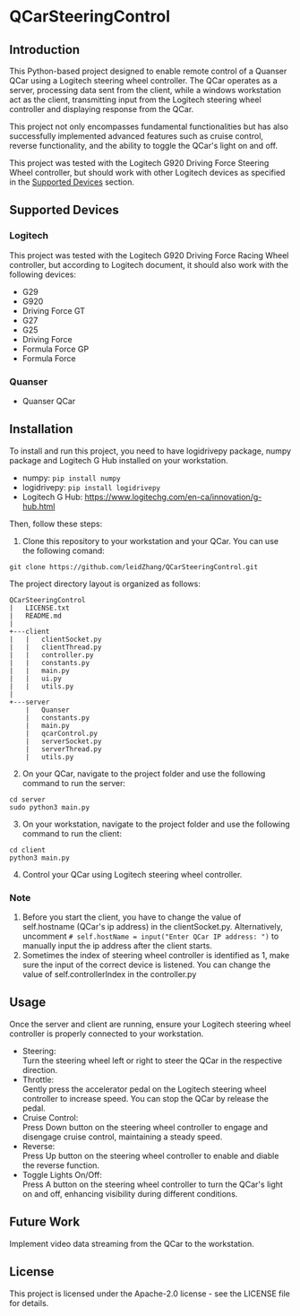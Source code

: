 # QCarSteeringControl 
## Introduction 
This Python-based project designed to enable remote control of a Quanser QCar using a Logitech steering wheel controller. The QCar operates as a server, processing data sent from the client, while a windows workstation act as the client, transmitting input from the Logitech steering wheel controller and displaying response from the QCar. 

This project not only encompasses fundamental functionalities but has also successfully implemented advanced features such as cruise control, reverse functionality, and the ability to toggle the QCar's light on and off. 

This project was tested with the Logitech G920 Driving Force Steering Wheel controller, but should work with other Logitech devices as specified in the [Supported Devices](#supported-devices) section. 

## Supported Devices 
### Logitech 
This project was tested with the Logitech G920 Driving Force Racing Wheel controller, but according to Logitech document, it should also work with the following devices:  
- G29
- G920
- Driving Force GT
- G27
- G25
- Driving Force
- Formula Force GP
- Formula Force
### Quanser 
- Quanser QCar

## Installation 
To install and run this project, you need to have logidrivepy package, numpy package and Logitech G Hub installed on your workstation. 
- numpy: `pip install numpy`
- logidrivepy: `pip install logidrivepy`
- Logitech G Hub: https://www.logitechg.com/en-ca/innovation/g-hub.html

Then, follow these steps: 
1. Clone this repository to your workstation and your QCar. You can use the following comand:
```
git clone https://github.com/leidZhang/QCarSteeringControl.git
```

The project directory layout is organized as follows: 
```
QCarSteeringControl
|   LICENSE.txt
|   README.md
|
+---client
|   |   clientSocket.py
|   |   clientThread.py
|   |   controller.py
|   |   constants.py
|   |   main.py
|   |   ui.py
|   |   utils.py
|
+---server
    |   Quanser 
    |   constants.py
    |   main.py
    |   qcarControl.py
    |   serverSocket.py
    |   serverThread.py
    |   utils.py 
```

2. On your QCar, navigate to the project folder and use the following command to run the server:
```
cd server
sudo python3 main.py
```
3. On your workstation, navigate to the project folder and use the following command to run the client:
```
cd client
python3 main.py
```
4. Control your QCar using Logitech steering wheel controller.

### Note 
1. Before you start the client, you have to change the value of self.hostname (QCar's ip address) in the clientSocket.py. Alternatively, uncomment `# self.hostName = input("Enter QCar IP address: ")` to manually input the ip address after the client starts.
2. Sometimes the index of steering wheel controller is identified as 1, make sure the input of the correct device is listened. You can change the value of self.controllerIndex in the controller.py 

## Usage 
Once the server and client are running, ensure your Logitech steering wheel controller is properly connected to your workstation.
- Steering: 
  <br>Turn the steering wheel left or right to steer the QCar in the respective direction.
- Throttle:
  <br>Gently press the accelerator pedal on the Logitech steering wheel controller to increase speed. You can stop the QCar by release the pedal.
- Cruise Control:
  <br>Press Down button on the steering wheel controller to engage and disengage cruise control, maintaining a steady speed.
- Reverse:
  <br>Press Up button on the steering wheel controller to enable and diable the reverse function.
- Toggle Lights On/Off:
  <br>Press A button on the steering wheel controller to turn the QCar's light on and off, enhancing visibility during different conditions.

## Future Work 
Implement video data streaming from the QCar to the workstation.

## License
This project is licensed under the Apache-2.0 license - see the LICENSE file for details.
